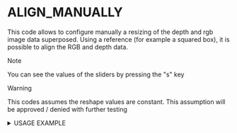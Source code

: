 # ALIGN_MANUALLY
This code allows to configure manually a resizing of the depth and rgb image data superposed.
Using a reference (for example a squared box), it is possible to align the RGB and depth data.

> [!NOTE]
> You can see the values of the sliders by pressing the "s" key

> [!WARNING]
> This codes assumes the reshape values are constant. 
> This assumption will be approved / denied with further testing

<details>

<summary>USAGE EXAMPLE</summary>

Upon executing the code: 
<div align="center">
    <img height="60%" width="60%" alt="Image from matlab" src="/../main/mahel/img/img5.png?raw=true">
</div>
As it can be seen in the previous picture, the picture can be modified by using the sliders. 
This allows to control manually how the two pictures overlay. The values of deformation used can be seen pressing the "s" key. In this case: 

```dx = 2, dy = -117, scale = 1.12, width_scale = 1.00, height_scale = 1.34```

</details>
